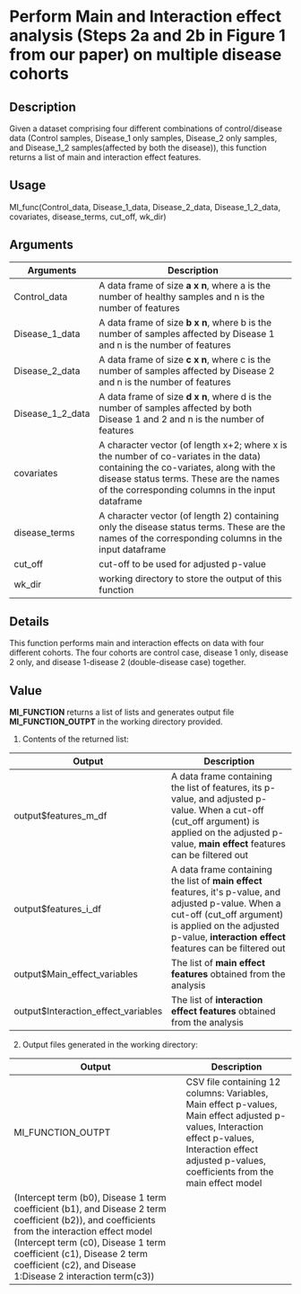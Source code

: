 
# Perform Main and Interaction effect analysis (Steps 2a and 2b in Figure 1 from our paper) on multiple disease cohorts


## Description 

Given a dataset comprising four different combinations of control/disease data (Control samples, Disease_1 only samples, Disease_2 only samples, and Disease_1_2 samples(affected by both the disease)), this function returns a list of main and interaction effect features.

## Usage 

MI_func(Control_data, Disease_1_data, Disease_2_data, Disease_1_2_data, covariates, disease_terms, cut_off, wk_dir)

## Arguments
|Arguments|Description|
|---|---|
|Control_data|A data frame of size **a x n**, where a is the number of healthy samples and n is the number of features|
|Disease_1_data|A data frame of size **b x n**, where b is the number of samples affected by Disease 1 and n is the number of features|
|Disease_2_data|A data frame of size **c x n**, where c is the number of samples affected by Disease 2 and n is the number of features|
|Disease_1_2_data|A data frame of size **d x n**, where d is the number of samples affected by both Disease 1 and 2 and n is the number of features|
|covariates|A character vector (of length x+2; where x is the number of co-variates in the data) containing the co-variates, along with the disease status terms. These are the names of the corresponding columns in the input dataframe|
|disease_terms|A character vector (of length 2) containing only the disease status terms. These are the names of the corresponding columns in the input dataframe|
|cut_off|cut-off to be used for adjusted p-value|
|wk_dir|working directory to store the output of this function|
## Details

This function performs main and interaction effects on data with four different cohorts. The four cohorts are control case, disease 1 only, disease 2 only, and disease 1-disease 2 (double-disease case) together.

## Value

**MI_FUNCTION** returns a list of lists and generates output file **MI_FUNCTION_OUTPT** in the working directory provided. 

1. Contents of the returned list:
   
|Output|Description|
|---|---|
|output$features_m_df|A data frame containing the list of features, its p-value, and adjusted p-value. When a cut-off (cut_off argument) is applied on the adjusted p-value, **main effect** features can be filtered out|
|output$features_i_df|A data frame containing the list of **main effect** features, it's p-value, and adjusted p-value. When a cut-off (cut_off argument) is applied on the adjusted p-value, **interaction effect** features can be filtered out|
|output$Main_effect_variables|The list of **main effect features** obtained from the analysis|
|output$Interaction_effect_variables|The list of **interaction effect features** obtained from the analysis|

2. Output files generated in the working directory:

|Output|Description|
|---|---|
|MI_FUNCTION_OUTPT|CSV file containing 12 columns: Variables, Main effect p-values, Main effect adjusted p-values, Interaction effect p-values, Interaction effect adjusted p-values, coefficients from the main effect model
(Intercept term (b0), Disease 1 term coefficient (b1), and Disease 2 term coefficient (b2)), and coefficients from the interaction effect model (Intercept term (c0), Disease 1 term coefficient (c1), Disease 2 term coefficient (c2), and Disease 1:Disease 2 interaction term(c3)) |

